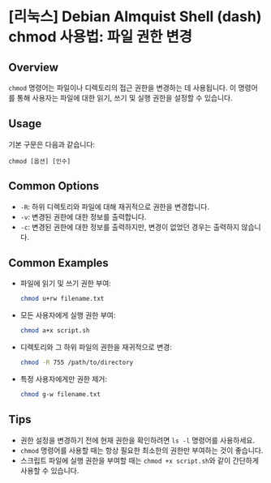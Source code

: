# [리눅스] Debian Almquist Shell (dash) chmod 사용법: 파일 권한 변경

## Overview
`chmod` 명령어는 파일이나 디렉토리의 접근 권한을 변경하는 데 사용됩니다. 이 명령어를 통해 사용자는 파일에 대한 읽기, 쓰기 및 실행 권한을 설정할 수 있습니다.

## Usage
기본 구문은 다음과 같습니다:
```
chmod [옵션] [인수]
```

## Common Options
- `-R`: 하위 디렉토리와 파일에 대해 재귀적으로 권한을 변경합니다.
- `-v`: 변경된 권한에 대한 정보를 출력합니다.
- `-c`: 변경된 권한에 대한 정보를 출력하지만, 변경이 없었던 경우는 출력하지 않습니다.

## Common Examples
- 파일에 읽기 및 쓰기 권한 부여:
  ```bash
  chmod u+rw filename.txt
  ```

- 모든 사용자에게 실행 권한 부여:
  ```bash
  chmod a+x script.sh
  ```

- 디렉토리와 그 하위 파일의 권한을 재귀적으로 변경:
  ```bash
  chmod -R 755 /path/to/directory
  ```

- 특정 사용자에게만 권한 제거:
  ```bash
  chmod g-w filename.txt
  ```

## Tips
- 권한 설정을 변경하기 전에 현재 권한을 확인하려면 `ls -l` 명령어를 사용하세요.
- `chmod` 명령어를 사용할 때는 항상 필요한 최소한의 권한만 부여하는 것이 좋습니다.
- 스크립트 파일에 실행 권한을 부여할 때는 `chmod +x script.sh`와 같이 간단하게 사용할 수 있습니다.